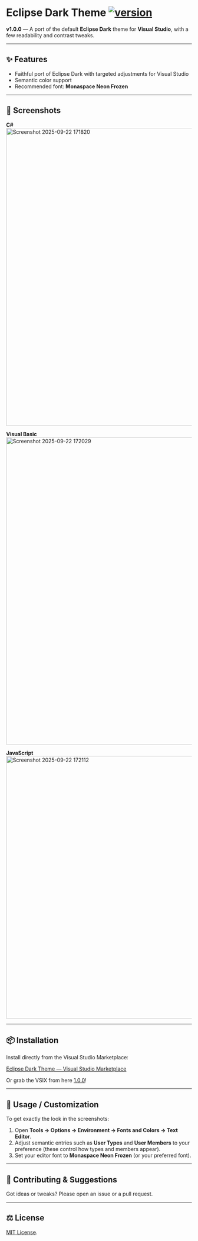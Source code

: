 # Eclipse Dark Theme [![version](https://img.shields.io/badge/version-1.0.0-blue)](https://github.com/Icorebleidd/eclipse-dark-theme/releases/tag/1.0.0)

**v1.0.0** — A port of the default **Eclipse Dark** theme for **Visual Studio**, with a few readability and contrast tweaks.

---

## ✨ Features
- Faithful port of Eclipse Dark with targeted adjustments for Visual Studio
- Semantic color support
- Recommended font: **Monaspace Neon Frozen**

---

## 📸 Screenshots

**C#**  
<img width="848" height="805" alt="Screenshot 2025-09-22 171820" src="https://github.com/user-attachments/assets/ebd3fd45-a3c3-4366-94ed-b8271ee888a0" />

**Visual Basic**  
<img width="879" height="831" alt="Screenshot 2025-09-22 172029" src="https://github.com/user-attachments/assets/2fe5702b-c81e-4e1c-a70e-316c7fca39a7" />

**JavaScript**  
<img width="773" height="710" alt="Screenshot 2025-09-22 172112" src="https://github.com/user-attachments/assets/da365973-93e3-4ba7-af85-51dbc05b5750" />

---

## 📦 Installation
Install directly from the Visual Studio Marketplace:

[Eclipse Dark Theme — Visual Studio Marketplace](https://marketplace.visualstudio.com/items?itemName=LeonardoTozzo.eclipse-dark-theme)

Or grab the VSIX from here [1.0.0](https://github.com/Icorebleidd/eclipse-dark-theme/releases/tag/1.0.0)!

---

## 🔧 Usage / Customization
To get exactly the look in the screenshots:

1. Open **Tools → Options → Environment → Fonts and Colors → Text Editor**.  
2. Adjust semantic entries such as **User Types** and **User Members** to your preference (these control how types and members appear).  
3. Set your editor font to **Monaspace Neon Frozen** (or your preferred font).

---

## 🤝 Contributing & Suggestions
Got ideas or tweaks? Please open an issue or a pull request.

---

## ⚖️ License
[MIT License](https://github.com/Icorebleidd/eclipse-dark-theme/blob/main/LICENSE).
